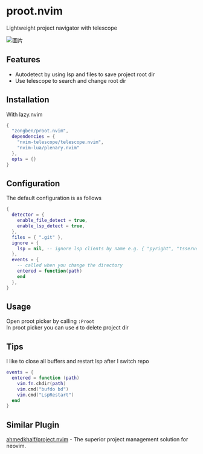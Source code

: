 # proot.nvim

Lightweight project navigator with telescope

![圖片](https://github.com/user-attachments/assets/b2661a98-4455-4350-a2c2-1a105e853a75)

## Features

* Autodetect by using lsp and files to save project root dir
* Use telescope to search and change root dir

## Installation

With lazy.nvim
```lua
{
  "zongben/proot.nvim",
  dependencies = {
    "nvim-telescope/telescope.nvim",
    "nvim-lua/plenary.nvim"
  },
  opts = {}
}
```

## Configuration

The default configuration is as follows
```lua
{
  detector = {
    enable_file_detect = true,
    enable_lsp_detect = true,
  },
  files = { ".git" },
  ignore = {
    lsp = nil, -- ignore lsp clients by name e.g. { "pyright", "tsserver" }
  },
  events = {
    -- called when you change the directory
    entered = function(path)
    end
  },
}
```

## Usage

Open proot picker by calling `:Proot`  
In proot picker you can use `d` to delete project dir

## Tips

I like to close all buffers and restart lsp after I switch repo

```lua
events = {
  entered = function (path)
    vim.fn.chdir(path)
    vim.cmd("bufdo bd")
    vim.cmd("LspRestart")
  end
}
```

## Similar Plugin

[ahmedkhalf/project.nvim](https://github.com/ahmedkhalf/project.nvim) - The superior project management solution for neovim.

